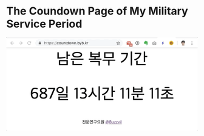# The Coundown Page of My Military Service Period

<p align="center">
    <img src="/preview.gif" title="Countdown Preview" style="center;" />
</p>

